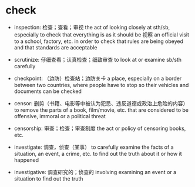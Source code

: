 # check

- inspection: 检查；查看；审视 the act of looking closely at sth/sb, especially to check that everything is as it should be 视察 an official visit to a school, factory, etc. in order to check that rules are being obeyed and that standards are acceptable

- scrutinize: 仔细查看；认真检查；细致审查 to look at or examine sb/sth carefully

- checkpoint: （边防）检查站；边防关卡 a place, especially on a border between two countries, where people have to stop so their vehicles and documents can be checked

- censor: 删剪（书籍、电影等中被认为犯忌、违反道德或政治上危险的内容） to remove the parts of a book, film/movie, etc. that are considered to be offensive, immoral or a political threat
- censorship: 审查；检查；审查制度 the act or policy of censoring books, etc.

- investigate: 调查，侦查（某事） to carefully examine the facts of a situation, an event, a crime, etc. to find out the truth about it or how it happened
- investigative: 调查研究的；侦查的 involving examining an event or a situation to find out the truth
